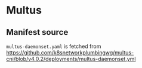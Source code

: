 # Multus

## Manifest source

`multus-daemonset.yaml` is fetched from <https://github.com/k8snetworkplumbingwg/multus-cni/blob/v4.0.2/deployments/multus-daemonset.yml>
